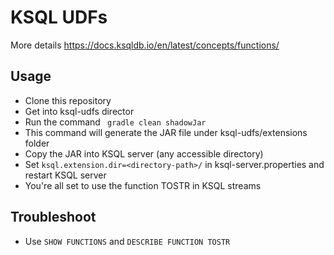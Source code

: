 # KSQL UDFs
More details https://docs.ksqldb.io/en/latest/concepts/functions/

## Usage
* Clone this repository
* Get into ksql-udfs director
* Run the command ``` gradle clean shadowJar```
* This command will generate the JAR file under ksql-udfs/extensions folder
* Copy the JAR into KSQL server (any accessible directory)
* Set ```ksql.extension.dir=<directory-path>/``` in ksql-server.properties and restart KSQL server
* You're all set to use the function TOSTR in KSQL streams

## Troubleshoot
* Use ```SHOW FUNCTIONS``` and ```DESCRIBE FUNCTION TOSTR```